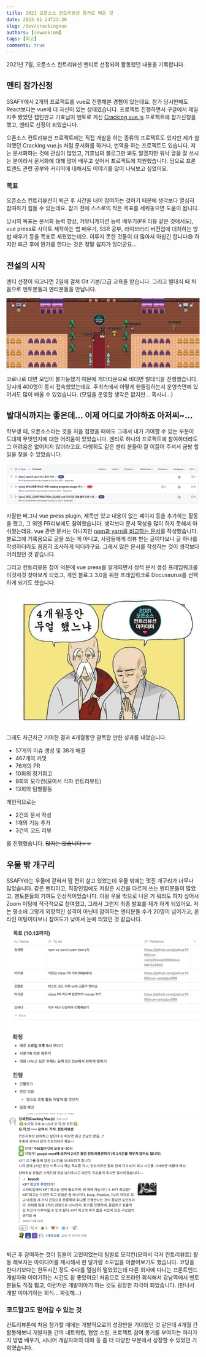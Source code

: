 ```yaml
---
title: 2021 오픈소스 컨트리뷰션 참가로 배운 것
date: 2023-01-24T23:30
slug: /dev/crackingvue
authors: [sewonkimm]
tags: [회고]
comments: true
---
```


2021년 7월, 오픈소스 컨트리뷰션 멘티로 선정되어 활동했던 내용을 기록합니다.

## 멘티 참가신청

SSAFY에서 2개의 프로젝트를 vue로 진행해본 경험이 있는데요. 참가 당시만해도 React보다는 vue에 더 자신이 있는 상태였습니다. 프로젝트 진행하면서 구글에서 제일 자주 봤었던 캡틴판교 기효님이 멘토로 계신 [Cracking vue.js](https://www.oss.kr/contribution_academy_project/show/1efa75c8-4b54-4624-8652-81b16968add3) 프로젝트에 참가신청을 했고, 멘티로 선정이 되었습니다.

오픈소스 컨트리뷰션 프로젝트에는 직접 개발을 하는 종류의 프로젝트도 있지만 제가 참여했던 Cracking vue.js 처럼 문서화를 하거나, 번역을 하는 프로젝트도 있습니다. 저는 문서화하는 것에 관심이 많았고, 기효님의 블로그만 봐도 알겠지만 워낙 글을 잘 쓰시는 분이라서 문서화에 대해 많이 배우고 싶어서 프로젝트에 지원했습니다. 덤으로 프론트엔드 관련 공부와 커리어에 대해서도 이야기를 많이 나눠보고 싶었어요.

### 목표

오픈소스 컨트리뷰션이 퇴근 후 시간을 내어 참여하는 것이기 때문에 생각보다 열심히 참여하기 힘들 수 있는데요. 참가 전에 스스로의 작은 목표를 세워놓으면 도움이 됩니다. 

당시의 목표는 문서화 능력 향상, 커뮤니케이션 능력 배우기(PR 리뷰 같은 것에서도), vue press로 사이트 제작하는 법 배우기, SSR 공부, 라이브러리 버전업에 대처하는 방법 배우기 등을 목표로 세웠었는데요. 이루지 못한 것들이 더 많아서 아쉽긴 합니다😅 하지만 퇴근 후에 뭔가를 한다는 것은 정말 쉽지가 않더군요...

<!--truncate-->
## 전설의 시작

멘티 선정이 되고나면 2일에 걸쳐 Git 기본/고급 교육을 받습니다. 그리고 발대식 때 처음으로 멘토분들과 멘티분들을 만납니다. 

![발대식](./start.png)

코로나로 대면 모임이 불가능했기 때문에 게더타운으로 비대면 발대식을 진행했습니다. 당시에 400명이 동시 접속했었는데요. 주최측에서 어떻게 핸들링하는지 운영측면에 있어서도 많이 배울 수 있었습니다. (모임을 운영할 생각은 없지만... 혹시나...)


## 발대식까지는 좋은데... 이제 어디로 가야하죠 아저씨~...

학부생 때, 오픈소스라는 것을 처음 접했을 때에도 그래서 내가 기여할 수 있는 부분이 도대체 무엇인지에 대한 어려움이 있었습니다. 멘티로 하나의 프로젝트에 참여하더라도 그 어려움은 없어지지 않더라고요. 다행히도 같은 멘티 분들이 잘 이끌어 주셔서 금방 할 일을 찾을 수 있었습니다. 

![pr](PR.png)

자잘한 버그나 vue press plugin, 제목만 있고 내용이 없는 페이지 등을 추가하는 활동을 했고, 그 외엔 PR리뷰에도 참여했습니다. 생각보다 문서 작성을 많이 하지 못해서 아쉬웠는데요. vue 관련 문서는 아니지만 [npm과 yarn을 비교하는 문서](https://joshua1988.github.io/vue-camp/package-manager/npm-vs-yarn.html#npm)를 작성했습니다. 블로그에 기록용으로 글을 쓰는 게 아니고, 사람들에게 리뷰 받는 글이다보니 글 하나를 작성하더라도 꼼꼼히 조사하게 되더라구요. 그래서 많은 문서를 작성하는 것이 생각보다 어려웠던 것 같습니다. 

그리고 컨트리뷰톤 참여 덕분에 vue press를 알게되면서 정적 문서 생성 프레임워크를 이것저것 찾아보게 되었고, 개인 블로그 3.0을 위한 프레임워크로 Docusaurus를 선택하게 되기도 했습니다.




![list](work.png)

그래도 차근차근 기여한 결과 4개월동안 괄목할 만한 성과를 내었습니다. 

- 57개의 이슈 생성 및 38개 해결
- 467개의 커밋
- 76개의 PR
- 10회의 정기회고
- 9회의 모각컨(모여서 각자 컨트리뷰트)
- 13회의 팀별활동


개인적으로는 

- 2건의 문서 작성
- 1개의 기능 추가
- 3건의 코드 리뷰
  
를 진행했습니다. ~~많지는 않습니다ㅠㅠ~~


## 우물 밖 개구리

SSAFY라는 우물에 갇혀서 맘 편히 살고 있었는데 우물 밖에는 멋진 개구리가 너무나 많았습니다. 같은 멘티이고, 직장인임에도 저랑은 시간을 다르게 쓰는 멘티분들이 많았고, 멘토분들의 기여도 인상적이었습니다. 이왕 우물 밖으로 나온 거 뭐라도 하자 싶어서 Zoom 미팅에 적극적으로 참여했고, 그래서 그런지 최종 발표를 제가 하게 되었어요. 저는 평소에 그렇게 외향적인 성격이 아닌데 참여하는 멘티분들 수가 20명이 넘어가고, 온라인 미팅이다보니 참여도가 낮아서 눈에 띄었던 것 같습니다. 

![meeting](meeting.png)
![meeting2](slack.png)

퇴근 후 참여하는 것이 힘들어 고민이었는데 팀별로 모각컨(모여서 각자 컨트리뷰트) 활동 해보자는 아이디어를 제시해서 한 달가량 소모임을 이끌어보기도 했습니다. 코딩을 한다기보다는 한두시간 정도 수다를 열심히 떨었었는데 다른 회사에 다니는 프론트엔드 개발자와 이야기하는 시간도 참 좋았어요! 처음으로 오프라인 회식해서 강남역에서 멘토분들도 직접 뵙고, 이런저런 개발이야기 하는 것도 굉장한 자극이 되었습니다. (만나서 개발 이야기하는 회식... 짜릿해...)


### 코드말고도 얻어갈 수 있는 것

컨트리뷰톤에 처음 참가할 때에는 개발적으로의 성장만을 기대했던 것 같은데 4개월 간 활동해보니 개발자들 간의 네트워킹, 협업 스킬, 프로젝트 참여 동기를 부여하는 여러가지 방법 배우기, 시니어 개발자와의 대화 등 좀 더 다양한 부분에서 성장할 수 있었던 기회였습니다.
